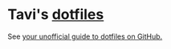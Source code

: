 # Tavi's [dotfiles](https://dotfiles.github.io/)

See [your unofficial guide to dotfiles on GitHub.](https://dotfiles.github.io/)

